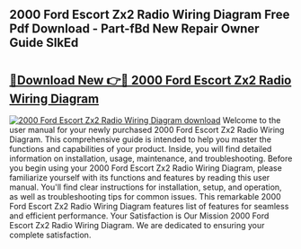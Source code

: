 ## 2000 Ford Escort Zx2 Radio Wiring Diagram Free Pdf Download - Part-fBd New Repair Owner Guide SlkEd

# <h2><a href="http://dfspt1d.blite.top/?on=2000+Ford+Escort+Zx2+Radio+Wiring+Diagram">🔗Download New 👉🔴 2000 Ford Escort Zx2 Radio Wiring Diagram</a></h2>

[![2000 Ford Escort Zx2 Radio Wiring Diagram download](https://i.imgur.com/lujVjoI.png)](http://dfspt1d.blite.top/?on=2000+Ford+Escort+Zx2+Radio+Wiring+Diagram)
Welcome to the user manual for your newly purchased 2000 Ford Escort Zx2 Radio Wiring Diagram. This comprehensive guide is intended to help you master the functions and capabilities of your product. Inside, you will find detailed information on installation, usage, maintenance, and troubleshooting. Before you begin using your 2000 Ford Escort Zx2 Radio Wiring Diagram, please familiarize yourself with its functions and features by reading this user manual. You'll find clear instructions for installation, setup, and operation, as well as troubleshooting tips for common issues. This remarkable 2000 Ford Escort Zx2 Radio Wiring Diagram features list of features for seamless and efficient performance. Your Satisfaction is Our Mission 2000 Ford Escort Zx2 Radio Wiring Diagram. We are dedicated to ensuring your complete satisfaction.
